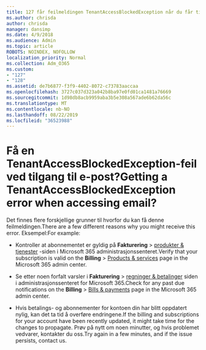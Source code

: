 ```yaml
---
title: 127 får feilmeldingen TenantAccessBlockedException når du får tilgang til e-post?
ms.author: chrisda
author: chrisda
manager: dansimp
ms.date: 4/9/2018
ms.audience: Admin
ms.topic: article
ROBOTS: NOINDEX, NOFOLLOW
localization_priority: Normal
ms.collection: Adm_O365
ms.custom:
- "127"
- "128"
ms.assetid: de7b6877-f3f9-4402-8072-c73783aaccaa
ms.openlocfilehash: 3727c037d323a042b8ba97e0fd01ca1481a76669
ms.sourcegitcommit: 1d98db8acb9959aba3b5e308a567ade6b62da56c
ms.translationtype: MT
ms.contentlocale: nb-NO
ms.lasthandoff: 08/22/2019
ms.locfileid: "36523988"
---
```

# <a name="getting-a-tenantaccessblockedexception-error-when-accessing-email"></a><span data-ttu-id="9b4b9-102">Få en TenantAccessBlockedException-feil ved tilgang til e-post?</span><span class="sxs-lookup"><span data-stu-id="9b4b9-102">Getting a TenantAccessBlockedException error when accessing email?</span></span>

<span data-ttu-id="9b4b9-103">Det finnes flere forskjellige grunner til hvorfor du kan få denne feilmeldingen.</span><span class="sxs-lookup"><span data-stu-id="9b4b9-103">There are a few different reasons why you might receive this error.</span></span> <span data-ttu-id="9b4b9-104">Eksempel:</span><span class="sxs-lookup"><span data-stu-id="9b4b9-104">For example:</span></span>

- <span data-ttu-id="9b4b9-105">Kontroller at abonnementet er gyldig på **Fakturering** \> [produkter & tjenester](https://portal.office.com/adminportal/home#/subscriptions) -siden i Microsoft 365 administrasjonssenteret.</span><span class="sxs-lookup"><span data-stu-id="9b4b9-105">Verify that your subscription is valid on the **Billing** \> [Products & services](https://portal.office.com/adminportal/home#/subscriptions) page in the Microsoft 365 admin center.</span></span>

- <span data-ttu-id="9b4b9-106">Se etter noen forfalt varsler i **Fakturering** \> [regninger & betalinger](https://portal.office.com/adminportal/home#/billoverview) siden i administrasjonssenteret for Microsoft 365.</span><span class="sxs-lookup"><span data-stu-id="9b4b9-106">Check for any past due notifications on the **Billing** \> [Bills & payments](https://portal.office.com/adminportal/home#/billoverview) page in the Microsoft 365 admin center.</span></span>

- <span data-ttu-id="9b4b9-107">Hvis betalings- og abonnementer for kontoen din har blitt oppdatert nylig, kan det ta tid å overføre endringene.</span><span class="sxs-lookup"><span data-stu-id="9b4b9-107">If the billing and subscriptions for your account have been recently updated, it might take time for the changes to propagate.</span></span> <span data-ttu-id="9b4b9-108">Prøv på nytt om noen minutter, og hvis problemet vedvarer, kontakter du oss.</span><span class="sxs-lookup"><span data-stu-id="9b4b9-108">Try again in a few minutes, and if the issue persists, contact us.</span></span>
